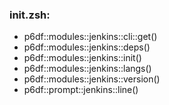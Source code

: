 ### init.zsh:
- p6df::modules::jenkins::cli::get()
- p6df::modules::jenkins::deps()
- p6df::modules::jenkins::init()
- p6df::modules::jenkins::langs()
- p6df::modules::jenkins::version()
- p6df::prompt::jenkins::line()

